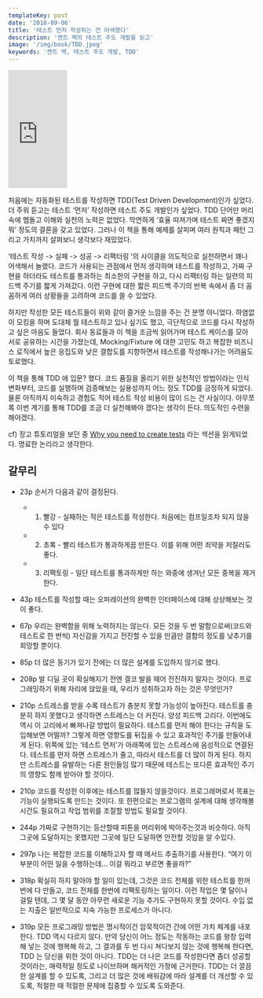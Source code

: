 ```yaml
---
templateKey: post
date: '2018-09-06'
title: '테스트 먼저 작성하는 건 어색했다'
description: '켄트 벡의 테스트 주도 개발을 읽고'
image: '/img/book/TDD.jpeg'
keywords: '켄트 백, 테스트 주도 개발, TDD'
---
```


<iframe src="https://coupa.ng/bhkn3Y" width="120" height="240" frameborder="0" scrolling="no"></iframe>

처음에는 자동화된 테스트를 작성하면 TDD(Test Driven Development)인가 싶었다. 더 주워 듣고는 테스트 ‘먼저’ 작성하면 테스트 주도 개발인가 싶었다. TDD 단어만 머리속에 멤돌고 이해와 실천의 노력은 없었다.  막연하게 ‘효율 따져가며 테스트 짜면 좋겠지 뭐’ 정도의 결론을 갖고 있었다. 그러나 이 책을 통해 예제를 살피며 여러 원칙과 패턴 그리고 가치까지 살펴보니 생각보다 재밌었다.

‘테스트 작성 -> 실패 -> 성공 -> 리팩터링 ’의 사이클을 의도적으로 실천하면서 꽤나 어색해서 놀랬다. 코드가 사용되는 관점에서 먼저 생각하며 테스트를 작성하고, 가짜 구현을 하더라도 테스트를 통과하는 최소한의 구현을 하고, 다시 리팩터링 하는 일련의 피드백 주기를 짧게 가져갔다. 이런 구현에 대한 짧은 피드백 주기의 반복 속에서 좀 더 꼼꼼하게 여러 상황들을 고려하며 코드를 쓸 수 있었다.

하지만 작성한 모든 테스트들이 위와 같이 즐거운 느낌을 주는 건 분명 아니었다. 하염없이 모킹을 하며 도대체 뭘 테스트하고 있나 싶기도 했고, 극단적으로 코드를 다시 작성하고 싶은 마음도 들었다. 회사 동료들과 이 책을 조금씩 읽어가며 테스트 케이스를 모아 서로 공유하는 시간을 가졌는데,  Mocking/Fixture 에 대한 고민도 하고 복잡한 비즈니스 로직에서 높은 응집도와 낮은 결합도를 지향하면서 테스트를 작성해나가는 어려움도 토로했다.

이 책을 통해 TDD 에 입문? 했다. 코드 품질을 올리기 위한 실천적인 방법이라는 인식 변화부터, 코드를 실행하며 검증해보는 실용성까지 어느 정도 TDD를 긍정하게 되었다. 물론 아직까지 미숙하고 경험도 적어 테스트 작성 비용이 많이 드는 건 사실이다. 아무쪼록 이번 계기를 통해 TDD를 조금 더 실천해봐야 겠다는 생각이 든다. 의도적인 수련을 해야겠다.

cf) 장고 튜토리얼을 보던 중 [Why you need to create tests](https://docs.djangoproject.com/en/2.1/intro/tutorial05/#why-you-need-to-create-tests) 라는 섹션을 읽게되었다. 명료한 논리라고 생각한다.


## 갈무리 
- 23p 순서가 다음과 같이 결정된다.
	- 1. 빨강 - 실패하는 작은 테스트를 작성한다. 처음에는 컴프일조차 되지 않을 수 있다 
	- 2. 초록 - 빨리 테스트가 통과하게끔 만든다. 이를 위해 어떤 죄악을 저질러도 좋다.
	- 3. 리팩토링  - 일단 테스트를 통과하게만 하는 와중에 생겨난 모든 중복을 제거한다.

- 43p 테스트를 작성할 때는 오퍼레이션의 완벽한 인터페이스에 대해 상상해보는 것이 좋다.
- 67p 우리는 완벽함을 위해 노력하지는 않는다. 모든 것을 두 번 말함으로써(코드와 테스트로 한 번씩) 자신감을 가지고 전진할 수 있을 만큼만 결함의 정도를 낮추기를 희망할 뿐이다.
- 85p 더 많은 동기가 있기 전에는 더 많은 설계를 도입하지 않기로 했다.
- 208p 발 디딜 곳이 확실해지기 전엔 결코 발을 떼어 전진하지 말자는 것이다. 프로그래밍하기 위해 자리에 앉았을 때, 우리가 성취하고자 하는 것은 무엇인가?
- 210p 스트레스를 받을  수록 테스트가 충분치 못할 가능성이 높아진다. 테스트를 충분히 하지 못했다고 생각하면 스트레스는 더 커진다. 양성 피드백 고리다. 이번에도 역시 이 고리에서 빠져나갈 방법이 필요하다. 테스트를 먼저 해야 한다는 규칙을 도입해보면 어떨까? 그렇게 하면 영향도를 뒤집을 수 있고 효과적인 주기를 만들어내게 된다. 위쪽에 있는 ‘테스트 먼저’가 아래쪽에 있는 스트레스에 음성적으로 연결된다. 테스트를 먼저 하면 스트레스가 줄고, 따라서 테스트를 더 많이 하게 된다. 하지만 스트레스를 유발하는 다른 원인들임 많기 때문에 테스트는 또다른 효과적인 주기의 영향도 함께 받아야 할 것이다.
- 210p 코드를 작성한 이후에는 테스트를 많들지 않을것이다. 프로그래머로서 목표는 기능이 실행되도록 만드는 것이다. 또 한편으로는 프로그램의 설계에 대해 생각해볼 시간도 필요하고 작업 범위를 조절할 방법도 필요할 것이다.
- 244p 가짜로 구현하기는 등산할때 피톤을 머리위에 박아주는것과 비슷하다. 아직 그곳에 도달하지는 못했지만 그곳에 일단 도달하면 안전할 것임을 알 수있다.
- 297p 나는 복잡한 코드를 이해하고자 할 때 메서드 추출하기를 사용한다. “여기 이부분이 어떤 일을 수행하는데... 이걸 뭐라고 부르면 좋을까?”
- 318p 확실히 하지 말아야 할 일이 있는데, 그것은 코드 전체를 위한 테스트를 한꺼번에 다 만들고, 코드 전체를 한번에 리팩토링하는 일이다. 이런 작업은 몇 달이나 걸릴 텐데, 그 몇 달 동안 아무런 새로운 기능 추가도 구현하지 못할 것이다. 수입 없는 지출은 일반적으로 지속 가능한 프로세스가 아니다.
- 319p 모든 프로그래밍 방법은 명시적이건 암묵적이건 간에 어떤 가치 체계를 내포한다. TDD 역시 다르지 않다. 만약 당신이 어느 정도는 작동하는 코드를 왕창 입력해 넣는 것에 행복해 하고, 그 결과를 두 번 다시 쳐다보지 않는 것에 행복해 한다면, TDD 는 당신을 위한 것이 아니다. TDD는 더 나은 코드를 작성한다면 좀더 성공할 것이라는, 매력적일 정도로 나이브하며 해커적인 가정에 근거한다. TDD는 더 깔끔한 설계를 할 수 있도록, 그리고 더 많은 것에 배워감에 따라 설계를 더 개선할 수 있도록, 적절한 때 적절한 문제에 집중할 수 있도록 도와준다.
